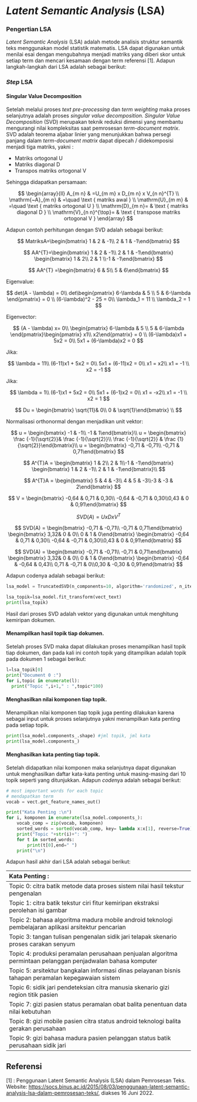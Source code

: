 # *Latent Semantic Analysis* (LSA)

### Pengertian LSA

*Latent Semantic Analysis* (LSA) adalah metode analisis struktur semantik teks menggunakan model statistik matematis. LSA dapat digunakan untuk menilai esai dengan mengubahnya menjadi matriks yang diberi skor untuk setiap term dan mencari kesamaan dengan term referensi [1]. Adapun langkah-langkah dari LSA adalah sebagai berikut:

### *Step* LSA

#### Singular Value Decomposition

Setelah melalui proses *text pre-processing* dan *term weighting* maka proses selanjutnya adalah proses *singular value decomposition.* *Singular Value Decomposition* (SVD) merupakan  teknik reduksi dimensi yang membantu mengurangi nilai kompleksitas saat pemrosesan *term-document matrix*. SVD adalah teorema aljabar linier yang menunjukkan bahwa persegi panjang dalam *term-document matrix* dapat dipecah / didekomposisi menjadi tiga matriks, yakni :

- Matriks ortogonal  U
- Matriks diagonal D 
- Transpos matriks ortogonal V

Sehingga didapatkan persamaan:

$$
\begin{array}{ll}
A_{m n} & =U_{m m} x D_{m n} x V_{n n}^{T} \\
\mathrm{~A}_{m n} & =\quad \text { matriks awal } \\
\mathrm{U}_{m m} & =\quad \text { matriks ortogonal U } \\
\mathrm{D}_{m n}= & \text { matriks diagonal D } \\
\mathrm{V}_{n n}^{\top}= & \text { transpose matriks ortogonal V }
\end{array}
$$

Adapun contoh perhitungan dengan SVD adalah sebagai berikut:

$$
MatriksA=\begin{bmatrix} 1 & 2 & -1\\ 2 & 1 & -1\end{bmatrix}
$$

$$
AA^{T}=\begin{bmatrix} 1 & 2 & -1\\ 2 & 1 & -1\end{bmatrix} \begin{bmatrix} 1 & 2\\ 2 & 1 \\-1 & -1\end{bmatrix}
$$

$$
AA^{T} =\begin{bmatrix} 6 & 5\\ 5 & 6\end{bmatrix}
$$

Eigenvalue:

$$
det(A - \lambda) = 0\\
det\begin{pmatrix} 6-\lambda & 5 \\ 5 & 6-\lambda \end{pmatrix} = 0 \\
(6-\lambda)^2 - 25 = 0\\
\lambda_1 = 11 \\
\lambda_2 = 1
$$

Eigenvector:

$$
(A - \lambda) x= 0\\
\begin{pmatrix} 6-\lambda & 5 \\ 5 & 6-\lambda \end{pmatrix}\begin{pmatrix} x1\\ x2\end{pmatrix} = 0 \\
(6-\lambda)x1 + 5x2 = 0\\
5x1 + (6-\lambda)x2 = 0
$$

Jika:

$$
\lambda = 11\\
(6-11)x1 + 5x2 = 0\\
5x1 + (6-11)x2 = 0\\
x1 = x2\\
x1 = -1 \\
x2 = -1
$$

Jika:

$$
\lambda = 1\\
(6-1)x1 + 5x2 = 0\\
5x1 + (6-1)x2 = 0\\
x1 = -x2\\
x1 = -1 \\
x2 = 1
$$

$$
Du = \begin{bmatrix} \sqrt{11}& 0\\ 0 & \sqrt{1}\end{bmatrix} \\
$$

Normalisasi orthonormal dengan menjadikan unit vektor:

$$
u = \begin{bmatrix} -1 & -1\\ -1 & 1\end{bmatrix}\\
u = \begin{bmatrix} \frac {-1}{\sqrt{2}}& \frac {-1}{\sqrt{2}}\\ \frac {-1}{\sqrt{2}} & \frac {1}{\sqrt{2}}\end{bmatrix}\\
u = \begin{bmatrix} -0,71 & -0,71\\ -0,71 & 0,71\end{bmatrix}
$$

$$
A^{T}A = \begin{bmatrix} 1 & 2\\ 2 & 1\\-1 & -1\end{bmatrix} \begin{bmatrix} 1 & 2 & -1\\ 2 & 1 & -1\end{bmatrix}\\
$$

$$
A^{T}A = \begin{bmatrix} 5 & 4 & -3\\ 4 & 5 & -3\\-3 & -3 & 2\end{bmatrix}
$$

$$
V = \begin{bmatrix} -0,64 & 0,71 & 0,30\\ -0,64 & -0,71 & 0,30\\0,43 & 0 & 0,91\end{bmatrix}
$$

$$
SVD(A) = UxDxV^{T}
$$

$$
SVD(A) = \begin{bmatrix} -0,71 & -0,71\\ -0,71 & 0,71\end{bmatrix} \begin{bmatrix} 3,32& 0 & 0\\ 0 & 1 & 0\end{bmatrix} \begin{bmatrix} -0,64 & 0,71 & 0,30\\ -0,64 & -0,71 & 0,30\\0,43 & 0 & 0,91\end{bmatrix}
$$

$$
SVD(A) = \begin{bmatrix} -0,71 & -0,71\\ -0,71 & 0,71\end{bmatrix} \begin{bmatrix} 3,32& 0 & 0\\ 0 & 1 & 0\end{bmatrix} \begin{bmatrix} -0,64 & -0,64 & 0,43\\ 0,71 & -0,71 & 0\\0,30 & -0,30 & 0,91\end{bmatrix}
$$

Adapun codenya adalah sebagai berikut:

```python
lsa_model = TruncatedSVD(n_components=10, algorithm='randomized', n_iter=10, random_state=42)

lsa_topik=lsa_model.fit_transform(vect_text)
print(lsa_topik)
```

Hasil dari proses SVD adalah vektor yang  digunakan untuk menghitung kemiripan dokumen.



#### Menampilkan hasil topik tiap dokumen.

Setelah proses SVD maka dapat dilakukan proses menampilkan hasil topik tiap dokumen, dan pada kali ini contoh topik yang ditampilkan adalah topik pada dokumen 1 sebagai berikut:

```python
l=lsa_topik[0]
print("Document 0 :")
for i,topic in enumerate(l):
  print("Topic ",i+1," : ",topic*100)
```



#### Menghasilkan nilai komponen tiap topik.

Menampilkan nilai komponen tiap topik juga penting dilakukan karena sebagai input untuk proses selanjutnya yakni menampilkan kata penting pada setiap topik.

```python
print(lsa_model.components_.shape) #jml topik, jml kata
print(lsa_model.components_)
```



#### Menghasilkan kata penting tiap topik.

Setelah didapatkan nilai komponen maka selanjutnya dapat digunakan untuk menghasilkan daftar kata-kata penting untuk masing-masing dari 10 topik seperti yang ditunjukkan. Adapun *code*nya adalah sebagai berikut:

```python
# most important words for each topic
# mendapatkan term
vocab = vect.get_feature_names_out()

print("Kata Penting :\n")
for i, komponen in enumerate(lsa_model.components_):
    vocab_comp = zip(vocab, komponen)
    sorted_words = sorted(vocab_comp, key= lambda x:x[1], reverse=True)[:10]
    print("Topic "+str(i)+": ")
    for t in sorted_words:
        print(t[0],end=" ")
    print("\n")
```

Adapun hasil akhir dari LSA adalah sebagai berikut:

| Kata Penting :                                               |
| :----------------------------------------------------------- |
| Topic 0:  citra batik metode data proses sistem nilai hasil tekstur pengenalan |
| Topic 1:  citra batik tekstur ciri fitur kemiripan ekstraksi perolehan isi gambar |
| Topic 2:  bahasa algoritma madura mobile android teknologi pembelajaran aplikasi arsitektur pencarian |
| Topic 3:  tangan tulisan pengenalan sidik jari telapak skenario proses carakan senyum |
| Topic 4:  produksi peramalan perusahaan penjualan algoritma permintaan pelanggan penjadwalan bahasa komputer |
| Topic 5:  arsitektur bangkalan informasi dinas pelayanan bisnis tahapan peramalan kepegawaian sistem |
| Topic 6:  sidik jari pendeteksian citra manusia skenario gizi region titik pasien |
| Topic 7:  gizi pasien status peramalan obat balita penentuan data nilai kebutuhan |
| Topic 8:  gizi mobile pasien citra status android teknologi balita gerakan perusahaan |
| Topic 9:  gizi bahasa madura pasien pelanggan status batik perusahaan sidik jari |



## Referensi

[1] : Penggunaan Latent Semantic Analysis (LSA) dalam Pemrosesan Teks. Website: https://socs.binus.ac.id/2015/08/03/penggunaan-latent-semantic-analysis-lsa-dalam-pemrosesan-teks/, diakses 16 Juni 2022.
